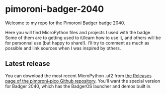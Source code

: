 # pimoroni-badger-2040

Welcome to my repo for the Pimoroni Badger badge 2040.

Here you will find MicroPython files and projects I used with the badge.
Some of them are to getting used to it/learn how to use it, and others will be for personnal use (but happy to share!). I'll try to comment as much as possible and link sources when I was inspired by others.

## Latest release

You can download the most recent MicroPython .uf2 from [the Releases page of the pimoroni-pico Github repository](https://github.com/pimoroni/pimoroni-pico/releases). You'll want the special version for Badger 2040, which has the BadgerOS launcher and demos built in.
